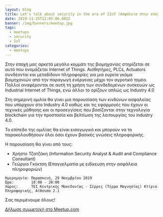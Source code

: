 ```yaml
---
layout: blog
title: Let's talk about security in the era of IIoT (Ασφάλεια στην εποχή του IIoT)
date: 2019-11-25T12:05:06.801Z
banner: /img/banners/meetup.jpg
tags:
  - meetups
  - security
  - IoT
categories:
  - meetups
---
```

Στην εποχή μας αρκετά μεγάλο κομμάτι της βιομηχανίας στηρίζεται σε αυτό που ονομάζεται Internet of Things. Αισθητήρες, PLCs, Actuators συνδέονται και μεταδίδουν πληροφορίες για μια ευρεία γκάμα βιομηχανιών από την παραγωγή ενέργειας μέχρι τον αγροτικό τομέα. Πολλοί αναφέρονται σε αυτή τη χρήση των συνδεδεμένων συσκευών ως Industrial Internet of Things, ενώ άλλοι το ορίζουν απλώς ως Industry 4.0

Στη σημερινή ομιλία θα γίνει μια παρουσίαση των κινδύνων ασφαλείας που υπάρχουν στο Industry 4.0 καθώς και τις εφαρμογές που έχουν οι τεχνικές μάθησης και οι προσεγγίσεις που βασίζονται στην τεχνολογία blockchain για την προστασία και βελτίωση της λειτουργίας του industry 4.0.

Το επίπεδο της ομιλίας θα είναι εισαγωγικό και μπορούν να το παρακολουθήσουν όλοι όσοι έχουν βασικές γνώσεις πληροφορικής.

Η παρουσίαση θα γίνει από τους:

* Χρήστο Τζατζάκη (Information Security Analyst & Audit and Compliance Consultant)
* Γεώργιο Γκόκτση (Επαγγελματία με ειδίκευση στην ασφάλεια πληροφοριών)


```
Ημερομηνία: Παρασκευή, 29 Νοεμβρίου 2019
Ώρα:        18:00 - 20:00
Χώρος:      ΤΕΙ Κεντρικής Μακεδονίας - Σέρρες (Τέρμα Μαγνησίας) Κτίριο Πληροφορικής, Αίθουσα 2.1
```

Σας περιμένουμε όλους!

<a href="https://www.meetu.ps/e/HsRjr/t5y06/d" class="btn btn-danger btn-large">Δήλωσε συμμετοχή στο Meetup.com</a>
